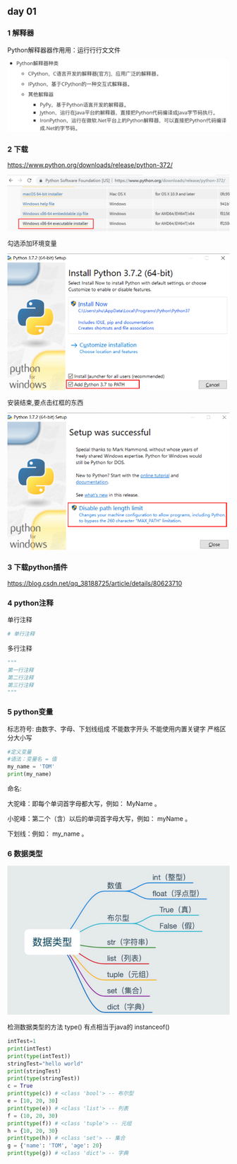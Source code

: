 ## day 01

### 1 解释器

Python解释器器作⽤用：运⾏行行⽂文件   

 ![](assets/1581926235927.png)

### 2 下载

<https://www.python.org/downloads/release/python-372/> 



![](assets/1581926815839.png)

勾选添加环境变量

![](assets/1581927817424.png)

安装结束,要点击红框的东西

![](assets/1581928070095.png)



### 3 下载python插件

https://blog.csdn.net/qq_38188725/article/details/80623710

### 4 python注释

单行注释    

```python
# 单行注释
```

多行注释

```python
"""
第一行注释
第二行注释
第三行注释
"""
```

### 5 python变量

标志符号:
由数字、字母、下划线组成
不能数字开头 
不能使用内置关键字 
严格区分大小写  

```python
#定义变量
#语法：变量名 = 值
my_name = 'TOM'
print(my_name)
```

命名:

大驼峰：即每个单词首字母都大写，例如： MyName 。 

小驼峰：第二个（含）以后的单词首字母大写，例如： myName 。 

下划线：例如： my_name 。    



### 6  数据类型

![](assets/1581932455461.png)

检测数据类型的方法 type()    有点相当于java的 instanceof()

```python
intTest=1
print(intTest)
print(type(intTest))
stringTest="hello world"
print(stringTest)
print(type(stringTest))
c = True
print(type(c)) # <class 'bool'> -- 布尔型
e = [10, 20, 30]
print(type(e)) # <class 'list'> -- 列表
f = (10, 20, 30)
print(type(f)) # <class 'tuple'> -- 元组
h = {10, 20, 30}
print(type(h)) # <class 'set'> -- 集合
g = {'name': 'TOM', 'age': 20}
print(type(g)) # <class 'dict'> -- 字典
```

